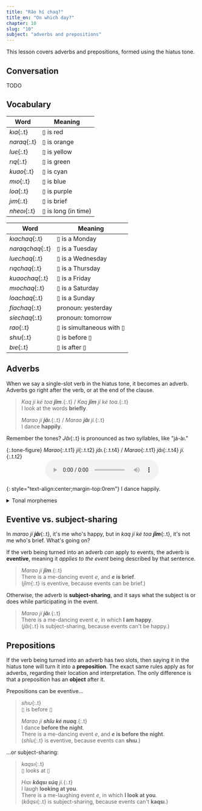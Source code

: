 ```yaml
---
title: "Râo hí chaq?"
title_en: "On which day?"
chapter: 10
slug: "10"
subject: "adverbs and prepositions"
---
```


This lesson covers adverbs and prepositions, formed using the hiatus tone.

## Conversation

TODO

## Vocabulary

<div class="side-by-side" markdown="1">

| Word | Meaning |
| --- | --- |
| _kıa_{:.t} | ▯ is red |
| _naraq_{:.t} | ▯ is orange |
| _lue_{:.t} | ▯ is yellow |
| _rıq_{:.t} | ▯ is green |
| _kuao_{:.t} | ▯ is cyan |
| _mıo_{:.t} | ▯ is blue |
| _loa_{:.t} | ▯ is purple |
| _jım_{:.t} | ▯ is brief |
| _nheoı_{:.t} | ▯ is long (in time) |

<!-- | _kuo_{:.t} | ▯ is black |
| _ruı_{:.t} | ▯ is gray |
| _bao_{:.t} | ▯ is white |
| _tıaq_{:.t} | ▯ is brown | -->

| Word | Meaning |
| --- | --- |
| _kıachaq_{:.t} | ▯ is a Monday |
| _naraqchaq_{:.t} | ▯ is a Tuesday |
| _luechaq_{:.t} | ▯ is a Wednesday |
| _rıqchaq_{:.t} | ▯ is a Thursday |
| _kuaochaq_{:.t} | ▯ is a Friday |
| _mıochaq_{:.t} | ▯ is a Saturday |
| _loachaq_{:.t} | ▯ is a Sunday |
| _fíachaq_{:.t} | pronoun: yesterday |
| _síechaq_{:.t} | pronoun: tomorrow |
| _rao_{:.t} | ▯ is simultaneous with ▯ |
| _shıu_{:.t} | ▯ is before ▯ |
| _bıe_{:.t} | ▯ is after ▯ |

</div>

## Adverbs

When we say a single-slot verb in the hiatus tone, it becomes an adverb. Adverbs go right after the verb, or at the end of the clause.

> _Kaq jí ké toa **jîm**._{:.t} / _Kaq **jîm** jí ké toa._{:.t}<br>
> I look at the words **briefly**.
>
> _Marao jí **jâı**._{:.t} / _Marao **jâı** jí._{:.t}<br>
> I dance **happily**.

Remember the tones? _Jâı_{:.t} is pronounced as two syllables, like "já-àı."

{:.tone-figure}
_Marao_{:.t.t1} _jí_{:.t.t2} _jâı._{:.t.t4} / _Marao_{:.t.t1} _jâı_{:.t.t4} _jí._{:.t.t2}
<audio controls style="display:table;margin:0 auto"><source src="../assets/audio/marao.ogg"></audio>

{: style="text-align:center;margin-top:0rem"}
I dance happily.

<details class="aside grammar" markdown="1">
<summary>Tonal morphemes</summary>

The hiatus tone is a **tonal morpheme**: basically, an invisible word, pronounced not as consonants and vowels, but by changing the tone of the next word. On some level, it makes sense to picture the hiatus tone coming "before" the word _jaı_{:.t}:

> _Marao jí **^ jaı**._{:.t} / _Marao **^ jaı** jí._{:.t}<br>
> I dance **happily**.

We can think of ^ as a particle that you put before a verb to make an adverb. And this perspective becomes sensible when we consider how to turn a multi-word verb into an adverb. Consider _jaq jaı_{:.t}, which contains the degree word _jaq_{:.t} "very":

> _Marao jí **jâq jaı**._{:.t} / _Marao **jâq jaı** jí._{:.t}<br>
> I dance **very happily**.

The underlying structure is now _^ jaq jaı_{:.t}, and so it is **jaq**'s tone that gets modified.

<div class="side-by-side" style="justify-content: space-evenly;" markdown="1">

<div markdown="1">

{:.tone-figure}
_Marao_{:.t.t1} _jí_{:.t.t2} _^_{:.t.t4} _jaı._{:.t.t1.killed}

{: style="text-align:center;"}
↓

{:.tone-figure}
_Marao_{:.t.t1} _jí_{:.t.t2} _^_{: style="visibility:hidden"} _jâı._{:.t.t4}

</div>

<div markdown="1">

{:.tone-figure}
_Marao_{:.t.t1} _jí_{:.t.t2} _^_{:.t.t4} _jaq_{:.t.t1.killed} _jaı._{:.t.t1}

{: style="text-align:center;"}
↓

{:.tone-figure}
_Marao_{:.t.t1} _jí_{:.t.t2} _^_{: style="visibility:hidden"} _jâq_{:.t.t4} _jaı._{:.t.t1}

</div>

</div>

</details>

## Eventive vs. subject-sharing

In _marao jí **jâı**_{:.t}, it's me who's happy, but in _kaq jí ké toa **jîm**_{:.t}, it's not me who's brief. What's going on?

If the verb being turned into an adverb _can_ apply to events, the adverb is **eventive**, meaning it _applies to the event_ being described by that sentence.

> _Marao jí **jîm**._{:.t}<br>
> There is a me-dancing event _e_, and **_e_ is brief**.<br>
> (_jîm_{:.t} is eventive, because events can be brief.)

Otherwise, the adverb is **subject-sharing**, and it says what the subject is or does while participating in the event.

> _Marao jí **jâı**._{:.t}<br>
> There is a me-dancing event _e_, in which **I am happy**.<br>
> (_jâı_{:.t} is subject-sharing, because events can't be happy.)

## Prepositions

If the verb being turned into an adverb has two slots, then saying it in the hiatus tone will turn it into a **preposition**. The exact same rules apply as for adverbs, regarding their location and interpretation. The only difference is that a preposition has an **object** after it.

Prepositions can be eventive…

> _shıu_{:.t}<br>
> ▯ is before ▯
>
> _Marao jí **shîu ké nuaq**._{:.t}<br>
> I dance **before the night**.<br>
> There is a me-dancing event _e_, and **_e_ is before the night**.<br>(_shîu_{:.t} is eventive, because events can **shıu**.)

…or subject-sharing:

> _kaqsı_{:.t}<br>
> ▯ looks at ▯
>
> _Hıaı **kâqsı súq** jí._{:.t}<br>
> I laugh **looking at you**.<br>
> There is a me-laughing event _e_, in which **I look at you**.<br>
> (_kâqsı_{:.t} is subject-sharing, because events can't **kaqsı**.)
